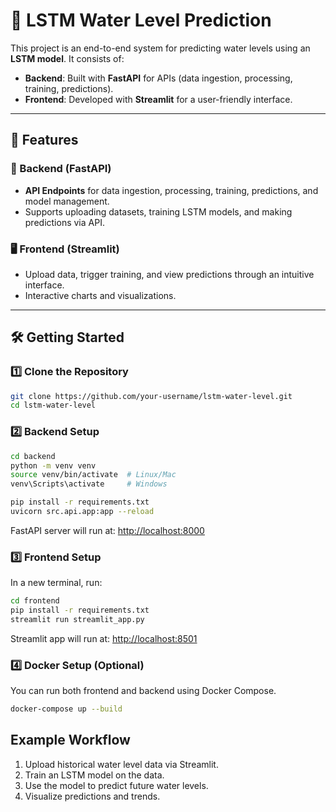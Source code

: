# 🌊 LSTM Water Level Prediction

This project is an end-to-end system for predicting water levels using an **LSTM model**. It consists of:

- **Backend**: Built with **FastAPI** for APIs (data ingestion, processing, training, predictions).
- **Frontend**: Developed with **Streamlit** for a user-friendly interface.

---

## 🚀 Features

### 🔧 Backend (FastAPI)

- **API Endpoints** for data ingestion, processing, training, predictions, and model management.
- Supports uploading datasets, training LSTM models, and making predictions via API.

### 🖥️ Frontend (Streamlit)

- Upload data, trigger training, and view predictions through an intuitive interface.
- Interactive charts and visualizations.

---

## 🛠️ Getting Started

### 1️⃣ Clone the Repository

```bash
git clone https://github.com/your-username/lstm-water-level.git
cd lstm-water-level
```

### 2️⃣ Backend Setup

```bash
cd backend
python -m venv venv
source venv/bin/activate  # Linux/Mac
venv\Scripts\activate     # Windows

pip install -r requirements.txt
uvicorn src.api.app:app --reload
```

FastAPI server will run at: [http://localhost:8000](http://localhost:8000)

### 3️⃣ Frontend Setup

In a new terminal, run:

```bash
cd frontend
pip install -r requirements.txt
streamlit run streamlit_app.py
```

Streamlit app will run at: [http://localhost:8501](http://localhost:8501)

### 4️⃣ Docker Setup (Optional)

You can run both frontend and backend using Docker Compose.

```bash
docker-compose up --build
```

## Example Workflow

1. Upload historical water level data via Streamlit.
2. Train an LSTM model on the data.
3. Use the model to predict future water levels.
4. Visualize predictions and trends.
